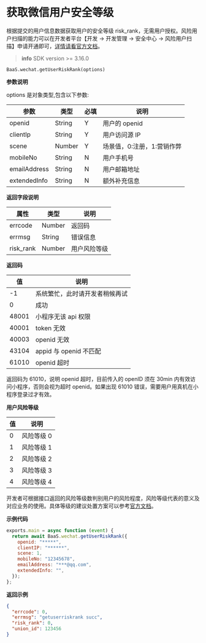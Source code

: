 # 获取微信用户安全等级

根据提交的用户信息数据获取用户的安全等级 risk_rank，无需用户授权。风险用户扫描的能力可以在开发者平台【开发 → 开发管理 → 安全中心 → 风险用户扫描】申请开通即可，[详情请看官方文档](https://developers.weixin.qq.com/minigame/dev/guide/open-ability/security.html)。

> **info**
> SDK version >= 3.16.0

`BaaS.wechat.getUserRiskRank(options)`

**参数说明**

options 是对象类型,包含以下参数:

| 参数         | 类型   | 必填 | 说明                       |
| ------------ | ------ | ---- | -------------------------- |
| openid       | String | Y    | 用户的 openid              |
| clientIp     | String | Y    | 用户访问源 IP              |
| scene        | Number | Y    | 场景值，0:注册，1:营销作弊 |
| mobileNo     | String | N    | 用户手机号                 |
| emailAddress | String | N    | 用户邮箱地址               |
| extendedInfo | String | N    | 额外补充信息               |

**返回字段说明**

| 属性      | 类型   | 说明         |
| --------- | ------ | ------------ |
| errcode   | Number | 返回码       |
| errmsg    | String | 错误信息     |
| risk_rank | Number | 用户风险等级 |

**返回码**

| 值    | 说明                           |
| ----- | ------------------------------ |
| -1    | 系统繁忙，此时请开发者稍候再试 |
| 0     | 成功                           |
| 48001 | 小程序无该 api 权限            |
| 40001 | token 无效                     |
| 40003 | openid 无效                    |
| 43104 | appid 与 openid 不匹配         |
| 61010 | openid 超时                    |

返回码为 61010，说明 openid 超时，目前传入的 openID 须在 30min 内有效访问小程序，否则会视为超时 openid。如果出现 61010 错误，需要用户用真机在小程序登录过才有效。

**用户风险等级**

| 值  | 说明       |
| --- | ---------- |
| 0   | 风险等级 0 |
| 1   | 风险等级 1 |
| 2   | 风险等级 2 |
| 3   | 风险等级 3 |
| 4   | 风险等级 4 |

开发者可根据接口返回的风险等级数判别用户的风险程度，风险等级代表的意义及对应业务的使用。具体等级的建议处置方案可以参考[官方文档](https://developers.weixin.qq.com/minigame/dev/guide/open-ability/security.html)。

**示例代码**

```js
exports.main = async function (event) {
  return await BaaS.wechat.getUserRiskRank({
    openid: "*****",
    clientIP: "******",
    scene: 1,
    mobileNo: "12345678",
    emailAddress: "***@qq.com",
    extendedInfo: "",
  });
};
```

**返回示例**

```JSON
{
  "errcode": 0,
  "errmsg": "getuserriskrank succ",
  "risk_rank": 0,
  "union_id": 123456
}
```
